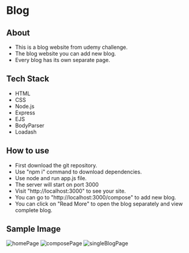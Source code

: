 # Blog

## About
- This is a blog website from udemy challenge.
- The blog website you can add new blog.
- Every blog has its own separate page.

## Tech Stack
- HTML
- CSS
- Node.js
- Express
- EJS
- BodyParser
- Loadash

## How to use
- First download the git repository.
- Use "npm i" command to download dependencies.
- Use node and run app.js file.
- The server will start on port 3000
- Visit "http://localhost:3000" to see your site.
- You can go to "http://localhost:3000/compose" to add new blog.
- You can click on "Read More" to open the blog separately and view complete blog.

## Sample Image
![homePage](https://user-images.githubusercontent.com/65817327/218781168-7c26b71a-a31b-4e46-bc6d-e5845299e43f.jpg)
![composePage](https://user-images.githubusercontent.com/65817327/218781103-f0ff9da9-33c9-44f8-9bf0-f39eb7ff0cff.jpg)
![singleBlogPage](https://user-images.githubusercontent.com/65817327/218781221-ebc871d8-60b6-41d6-b653-a67fd0ef1101.jpg)
